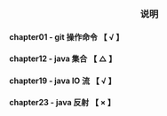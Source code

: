 <h3 style="text-align: center">说明</h3>

#### chapter01 - git 操作命令    【 √ 】
#### chapter12 - java 集合      【 △ 】
#### chapter19 - java IO 流     【 √ 】
#### chapter23 - java 反射      【 × 】
